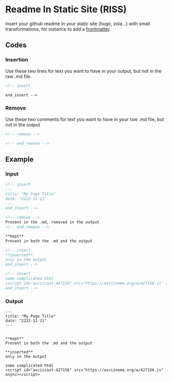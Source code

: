 # Readme In Static Site (RISS)

Insert your github readme in your static site (hugo, zola…) with small transformations, for instance to add a [frontmatter](https://gohugo.io/getting-started/configuration/#configure-front-matter).

## Codes

### Insertion

Use these two lines for text you want to have in your output, but not in the raw .md file.
```html
<!-- insert
```

```html
end_insert -->
```

### Remove

Use these two comments for text you want to have in your raw .md file, but not in the output
```html
<!-- remove -->
```
```html
<!-- end_remove -->
```

## Example

### Input

```markdown
<!-- insert
---
title: "My Page Title"
date: "2222-11-11"
---
end_insert -->

<!-- remove -->
Present in the .md, removed in the output
<!-- end_remove -->

**kept**
Present in both the .md and the output

<!-- insert
**inserted**
only in the output
end_insert -->

<!-- insert
some complicated html
<script id="asciicast-427156" src="https://asciinema.org/a/427156.js" async></script>
end_insert -->
```

### Output
```
---
title: "My Page Title"
date: "2222-11-11"
---


**kept**
Present in both the .md and the output

**inserted**
only in the output

some complicated html
<script id="asciicast-427156" src="https://asciinema.org/a/427156.js" async></script>
```
